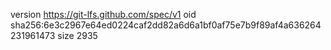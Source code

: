version https://git-lfs.github.com/spec/v1
oid sha256:6e3c2967e64ed0224caf2dd82a6d6a1bf0af75e7b9f89af4a636264231961473
size 2935

